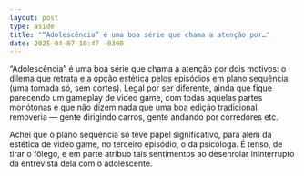 ```yaml
---
layout: post
type: aside
title: "“Adolescência” é uma boa série que chama a atenção por…"
date: 2025-04-07 10:47 -0300
---
```

“Adolescência” é uma boa série que chama a atenção por dois motivos: o dilema que retrata e a opção estética pelos episódios em plano sequência (uma tomada só, sem cortes). Legal por ser diferente, ainda que fique parecendo um gameplay de video game, com todas aquelas partes monótonas e que não dizem nada que uma boa edição tradicional removeria — gente dirigindo carros, gente andando por corredores etc.

Achei que o plano sequência só teve papel significativo, para além da estética de video game, no terceiro episódio, o da psicóloga. É tenso, de tirar o fôlego, e em parte atribuo tais sentimentos ao desenrolar ininterrupto da entrevista dela com o adolescente.